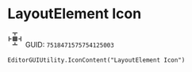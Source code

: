 # LayoutElement Icon
![](/img/LayoutElement%20Icon.png)
GUID: `7518471575754125003`
```
EditorGUIUtility.IconContent("LayoutElement Icon")
```
